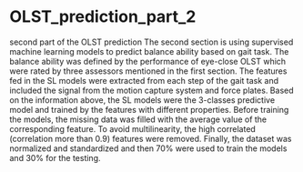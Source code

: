 # OLST_prediction_part_2
second part of the OLST prediction
The second section is using supervised machine learning models to predict balance ability based on gait task. The balance ability was defined by the performance of eye-close OLST which were rated by three assessors mentioned in the first section. The features fed in the SL models were extracted from each step of the gait task and included the signal from the motion capture system and force plates. Based on the information above, the SL models were the 3-classes predictive model and trained by the features with different properties. Before training the models, the missing data was filled with the average value of the corresponding feature. To avoid multilinearity, the high correlated (correlation more than 0.9) features were removed. Finally, the dataset was normalized and standardized and then 70% were used to train the models and 30% for the testing.
